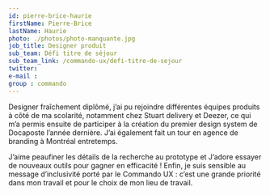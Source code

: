 ```yaml
---
id: pierre-brice-haurie
firstName: Pierre-Brice
lastName: Haurie
photo: ./photos/photo-manquante.jpg
job_title: Designer produit
sub_team: Défi titre de séjour
sub_team_link: /commando-ux/defi-titre-de-sejour
twitter:
e-mail :
group : commando
---
```


Designer fraîchement diplômé, j’ai pu rejoindre différentes équipes produits à côté de ma scolarité, notamment chez Stuart delivery et Deezer, ce qui m’a permis ensuite de participer à la création du premier design system de Docaposte l’année dernière. J’ai également fait un tour en agence de branding à Montréal entretemps.

J’aime peaufiner les détails de la recherche au prototype et J’adore essayer de nouveaux outils pour gagner en efficacité !
Enfin, je suis sensible au message d’inclusivité porté par le Commando UX : c’est une grande priorité dans mon travail et pour le choix de mon lieu de travail.
